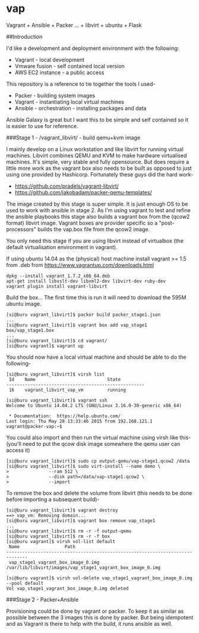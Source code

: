 # vap
Vagrant + Ansible + Packer
... + libvirt + ubuntu + Flask

##Introduction

I'd like a development and deployment environment with the following:

* Vagrant - local development
* Vmware fusion - self contained local version
* AWS EC2 instance - a public access

This repository is a reference to tie together the tools I used-
* Packer - building system images
* Vagrant - instantiating local virtual machines
* Ansible - orchestration - installing packages and data

Ansible Galaxy is great but I want this to be simple and self contained so it
is easier to use for reference.

###Stage 1 - /vagrant_libvirt/ - build qemu+kvm image

I mainly develop on a Linux workstation and like libvirt for running virtual 
machines. Libvirt combines QEMU and KVM to make hardware virtualised 
machines. It's simple, very stable and fully opensource. But does require a
little more work as the vagrant box also needs to be built as opposed to just
using one provided by Hashicorp. Fortunately these guys did the hard work-

* https://github.com/pradels/vagrant-libvirt/
* https://github.com/jakobadam/packer-qemu-templates/

The image created by this stage is super simple. It is just enough OS
to be used to work with ansible in stage 2. As I'm using vagrant to test and 
refine the ansible playbooks this stage also builds a vagrant box from the
(qcow2 format) libvirt image. Vagrant boxes are provider specific so a
"post-processors" builds the vap.box file from the qcow2 image.

You only need this stage if you are using libvirt instead of virtualbox
(the default virtualisation environment in vagrant).

If using ubuntu 14.04 as the (physical) host machine install vagrant >= 1.5 from .deb from https://www.vagrantup.com/downloads.html

```Shell
dpkg --install vagrant_1.7.2_x86_64.deb
apt-get install libxslt-dev libxml2-dev libvirt-dev ruby-dev
vagrant plugin install vagrant-libvirt
```

Build the box...
The first time this is run it will need to download the 595M ubuntu image.

```Shell
[si@buru vagrant_libvirt]$ packer build packer_stage1.json
...
[si@buru vagrant_libvirt]$ vagrant box add vap_stage1 box/vap_stage1.box
...
[si@buru vagrant_libvirt]$ cd vagrant/
[si@buru vagrant]$ vagrant up
```
You should now have a local virtual machine and should be able to do the following-

```Shell
[si@buru vagrant_libvirt]$ virsh list
 Id    Name                           State
----------------------------------------------------
 16    vagrant_libvirt_vap_vm         running

[si@buru vagrant_libvirt]$ vagrant ssh
Welcome to Ubuntu 14.04.2 LTS (GNU/Linux 3.16.0-30-generic x86_64)

 * Documentation:  https://help.ubuntu.com/
Last login: Thu May 28 13:33:46 2015 from 192.168.121.1
vagrant@packer-vap:~$ 
```

You could also import and then run the virtual machine using virsh like this-
(you'll need to put the qcow disk image somewhere the qemu user can access it)

```Shell
[si@buru vagrant_libvirt]$ sudo cp output-qemu/vap-stage1.qcow2 /data
[si@buru vagrant_libvirt]$ sudo virt-install --name demo \
>               --ram 512 \
>               --disk path=/data/vap-stage1.qcow2 \
>               --import
```

To remove the box and delete the volume from libvirt (this needs to be
done before importing a subsequent build)-
```Shell
[si@buru vagrant_libvirt]$ vagrant destroy
==> vap_vm: Removing domain...
[si@buru vagrant_libvirt]$ vagrant box remove vap_stage1
...
[si@buru vagrant_libvirt]$ rm -r -f output-qemu
[si@buru vagrant_libvirt]$ rm -r -f box
[si@buru vagrant]$ virsh vol-list default
 Name                 Path                                    
------------------------------------------------------------------------------
 vap_stage1_vagrant_box_image_0.img /var/lib/libvirt/images/vap_stage1_vagrant_box_image_0.img

[si@buru vagrant]$ virsh vol-delete vap_stage1_vagrant_box_image_0.img --pool default
Vol vap_stage1_vagrant_box_image_0.img deleted
```

###Stage 2 - Packer+Ansible

Provisioning could be done by vagrant or packer. To keep it as similar as possible
between the 3 images this is done by packer. But being idempotent and as Vagrant
is there to help with the build, it runs ansible as well.

